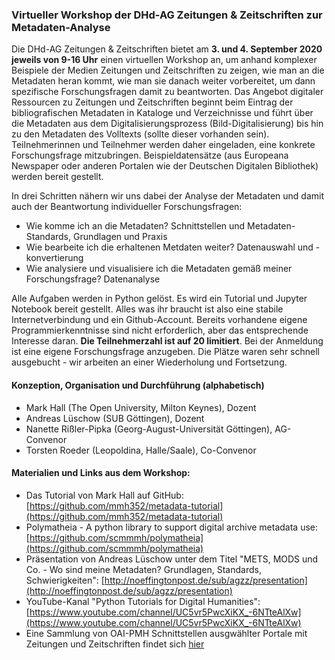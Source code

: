 ### Virtueller Workshop der DHd-AG Zeitungen & Zeitschriften zur Metadaten-Analyse

Die DHd-AG Zeitungen & Zeitschriften bietet am **3. und 4. September 2020 jeweils von 9-16 Uhr** einen virtuellen Workshop an, um anhand komplexer Beispiele der Medien Zeitungen und Zeitschriften zu zeigen, wie man an die Metadaten heran kommt, wie man sie danach weiter vorbereitet, um dann spezifische Forschungsfragen damit zu beantworten. Das Angebot digitaler Ressourcen zu Zeitungen und Zeitschriften beginnt beim Eintrag der bibliografischen Metadaten in Kataloge und Verzeichnisse und führt über die Metadaten aus dem Digitalisierungsprozess (Bild-Digitalisierung) bis hin zu den Metadaten des Volltexts (sollte dieser vorhanden sein). Teilnehmerinnen und Teilnehmer werden daher eingeladen, eine konkrete Forschungsfrage mitzubringen. Beispieldatensätze (aus Europeana Newspaper oder anderen Portalen wie der Deutschen Digitalen Bibliothek) werden bereit gestellt.

In drei Schritten nähern wir uns dabei der Analyse der Metadaten und damit auch der Beantwortung individueller Forschungsfragen:
* Wie komme ich an die Metadaten? Schnittstellen und Metadaten-Standards, Grundlagen und Praxis
* Wie bearbeite ich die erhaltenen Metdaten weiter? Datenauswahl und -konvertierung
* Wie analysiere und visualisiere ich die Metadaten gemäß meiner Forschungsfrage? Datenanalyse

Alle Aufgaben werden in Python gelöst. Es wird ein Tutorial und Jupyter Notebook bereit gestellt. Alles was ihr braucht ist also eine stabile Internetverbindung und ein Github-Account. Bereits vorhandene eigene Programmierkenntnisse sind nicht erforderlich, aber das entsprechende Interesse daran. **Die Teilnehmerzahl ist auf 20 limitiert**. Bei der Anmeldung ist eine eigene Forschungsfrage anzugeben. Die Plätze waren sehr schnell ausgebucht - wir arbeiten an einer Wiederholung und Fortsetzung.

#### Konzeption, Organisation und Durchführung (alphabetisch)
* Mark Hall (The Open University, Milton Keynes), Dozent
* Andreas Lüschow (SUB Göttingen), Dozent
* Nanette Rißler-Pipka (Georg-August-Universität Göttingen), AG-Convenor
* Torsten Roeder (Leopoldina, Halle/Saale), Co-Convenor

#### Materialien und Links aus dem Workshop:
* Das Tutorial von Mark Hall auf GitHub: [https://github.com/mmh352/metadata-tutorial](https://github.com/mmh352/metadata-tutorial)
* Polymatheia - A python library to support digital archive metadata use: [https://github.com/scmmmh/polymatheia](https://github.com/scmmmh/polymatheia)
* Präsentation von Andreas Lüschow unter dem Titel "METS, MODS und Co. - Wo sind meine Metadaten? Grundlagen, Standards, Schwierigkeiten": [http://noeffingtonpost.de/sub/agzz/presentation](http://noeffingtonpost.de/sub/agzz/presentation)
* YouTube-Kanal "Python Tutorials for Digital Humanities": [https://www.youtube.com/channel/UC5vr5PwcXiKX_-6NTteAlXw](https://www.youtube.com/channel/UC5vr5PwcXiKX_-6NTteAlXw)
* Eine Sammlung von OAI-PMH Schnittstellen ausgwählter Portale mit Zeitungen und Zeitschriften findet sich [hier](AGZZ-OAI-PMHSchnittstellen.pdf)









